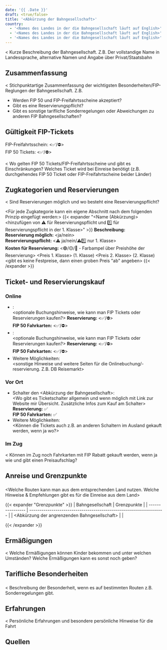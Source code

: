 ```yaml
---
date: '{{ .Date }}'
draft: <true/false>
title: '<Abkürzung der Bahngesellschaft>'
country:
  - '<Names des Landes in der die Bahngesellschaft läuft auf English>'
  - '<Names des Landes in der die Bahngesellschaft läuft auf English>'
  - '<Names des Landes in der die Bahngesellschaft läuft auf English>'
---
```


<
Kurze Beschreibung der Bahngesellschaft. Z.B. Der vollstandige Name in Landessprache, alternative Namen und Angabe über Privat/Staatsbahn
>

## Zusammenfassung

<
Stichpunktartige Zusammenfassung der wichtigsten Besonderheiten/FIP-Reglungen der Bahngesellschaft.
Z.B.
- Werden FIP 50 und FIP-Freifahrtsscheine akzeptiert?
- Gibt es eine Reservierungspflicht?
- Gibt es sonstige tarifliche Sonderregelungen oder Abweichungen zu anderen FIP Bahngesellschaften?
>

## Gültigkeit FIP-Tickets

FIP-Freifahrtsschein: <✅/⛔>  
FIP 50 Tickets: <✅/⛔>

<
Wo gelten FIP 50 Tickets/FIP-Freifahrtsscheine und gibt es Einschränkungen? Welches Ticket wird bei Einreise benötigt (z.B. durchgehendes FIP 50 Ticket oder FIP-Freifahrtscheine beider Länder)
>

## Zugkategorien und Reservierungen

<
Sind Reservierungen möglich und wo besteht eine Reservierungspflicht?
>

<Für jede Zugkategorie kann ein eigene Abschnitt nach dem folgenden Prinzip eingefügt werden:>
{{< expander "<Name (Abkürzung)><hinzufügen von ⚠️ für Reservierungspflicht und 1️⃣ für Reservierungspflicht in der 1. Klasse>" >}}
**Beschreibung:**  
<Beschreibung der Kategorie>
**Reservierung möglich:** <ja/nein>  
**Reservierungspflicht:** <⚠️ ja/nein/⚠️1️⃣ nur 1. Klasse>  
**Kosten für Reservierung:** <🟢/🟡/🔴 - Farbampel über Preishöhe der Reservierung> 
<Preis 1. Klasse> (1. Klasse)
<Preis 2. Klasse> (2. Klasse)
<gibt es keine Festpreise, dann einen groben Preis "ab" angeben>
{{< /expander >}}

## Ticket- und Reservierungskauf

### Online

- [<Website des Betreibers Name>](<Link zur Website>):  
  <optionale Buchungshinweise, wie kann man FIP Tickets oder Reservierungen kaufen?>
  **Reservierung:** <✅/⛔>  
  **FIP 50 Fahrkarten:** <✅/⛔>
- [<Weitere Hilfreiche Website zum Buchen>](<Link zur Website>):  
  <optionale Buchungshinweise, wie kann man FIP Tickets oder Reservierungen kaufen?>
  **Reservierung:** <✅/⛔>  
  **FIP 50 Fahrkarten:** <✅/⛔>
- Weitere Möglichkeiten:  
  <sonstige Hinweise und weitere Seiten für die Onlinebuchung/-reservierung. Z.B. DB Reisemarkt>

### Vor Ort

- Schalter den <Abkürzung der Bahngesellschaft>:  
  <Wo gibt es Ticketschalter allgemein und wenn möglich mit Link zur Website mir Übersicht. Zusätzliche Infos zum Kauf am Schalter> 
  **Reservierung:** ✅  
  **FIP 50 Fahrkarten:** ✅
- Weitere Möglichkeiten:  
  <Können die Tickets auch z.B. an anderen Schaltern im Ausland gekauft werden, wenn ja wo?>

### Im Zug

<
Können im Zug noch Fahrkarten mit FIP Rabatt gekauft werden, wenn ja wie und gibt einen Preisaufschlag?
>

## Anreise und Grenzpunkte

### <Landname>

<Welche Routen kann man aus dem entsprechenden Land nutzen. Welche Hinweise & Empfehlungen gibt es für die Einreise aus dem Land>

{{< expander "Grenzpunkte" >}}
| Bahngesellschaft | Grenzpunkte                                                         |
| ---------------- | ------------------------------------------------------------------- |
| <Abkürzung der angrenzenden Bahngesellschaft>              | <Grenzpunkte>             |

{{< /expander >}}

## Ermäßigungen

<
Welche Ermäßigungen können Kinder bekommen und unter welchen Umständen? Welche Ermäßigungen kann es sonst noch geben?
>

## Tarifliche Besonderheiten

### <Route bzw. Name>

<
Beschreibung der Besonderheit, wenn es auf bestimmten Routen z.B. Sonderregelungen gibt.
>

## Erfahrungen

<
Persönliche Erfahrungen und besondere persönliche Hinweise für die Fahrt
>

## Quellen

[^1]: [<Quellenname 1>](<Link>)
[^2]: [<Quellenname 2](<Link>)
